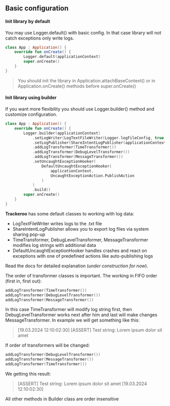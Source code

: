 ## Basic configuration

#### Init library by default
You may use Logger.default() with basic config. In that case library will not catch exceptions only write logs.

```kotlin
class App : Application() {
    override fun onCreate() {
        Logger.default(applicationContext)
        super.onCreate()
    }
}
```

> You should init the library in Application.attachBaseContext() or in Application.onCreate() methods before super.onCreate()

#### Init library using builder
If you want more flexibility you should use Logger.builder() method and customize configuration.
```kotlin
class App : Application() {
    override fun onCreate() {
        Logger.builder(applicationContext)
            .setLogWriter(LogTextFileWriter(Logger.logFileConfig, true))
            .setLogPublisher(ShareIntentLogPublisher(applicationContext))
            .addLogTransformer(TimeTransformer())
            .addLogTransformer(DebugLevelTransformer())
            .addLogTransformer(MessageTransformer())
            .setUncaughtExceptionHooker(
                DefaultUncaughtExceptionHooker(
                    applicationContext,
                    UncaughtExceptionAction.PublishAction
                )
            )
            .build()
        super.onCreate()
    }
}
```
**Trackeroo** has some default classes to working with log data:
* LogTextFileWriter writes logs to the .txt file
* ShareIntentLogPublisher allows you to export log files via system sharing pop-up
* TimeTransformer, DebugLevelTransformer, MessageTransformer modifies log strings with additional data
* DefaultUncaughtExceptionHooker handles crashes and react on exceptions with one of predefined actions like auto-publishing logs

Read the docs for detailed explanation (_under construction for now_).

The order of transformer classes is important. The working in FIFO order (first in, first out):
```kotlin
addLogTransformer(TimeTransformer())
addLogTransformer(DebugLevelTransformer())
addLogTransformer(MessageTransformer())
```
In this case TimeTransformer will modify log string first, then DebugLevelTransformer works next after him and last will make changes MessageTransformer. In example we will get something like this:
>[19.03.2024 12:10:02:30] [ASSERT] Test string: Lorem ipsum dolor sit amet

If order of transformers will be changed:
```kotlin
addLogTransformer(DebugLevelTransformer())
addLogTransformer(MessageTransformer())
addLogTransformer(TimeTransformer())
```
We getting this result:
>[ASSERT] Test string: Lorem ipsum dolor sit amet [19.03.2024 12:10:02:30]
 
All other methods in Builder class are order insensitive
